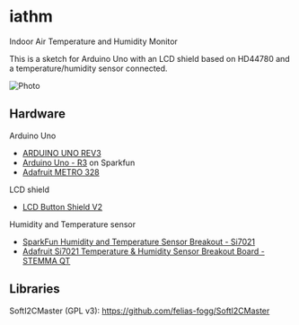 # iathm
Indoor Air Temperature and Humidity Monitor

This is a sketch for Arduino Uno with
an LCD shield based on HD44780
and a temperature/humidity sensor connected.

![Photo](https://altimeter.info/images/iathm.jpg)

## Hardware

  Arduino Uno

  - [ARDUINO UNO REV3](https://store.arduino.cc/usa/arduino-uno-rev3)
  - [Arduino Uno - R3](https://www.sparkfun.com/products/11021) on Sparkfun
  - [Adafruit METRO 328](https://www.adafruit.com/product/50)

  LCD shield

  - [LCD Button Shield V2](https://www.sparkfun.com/products/13293)

  Humidity and Temperature sensor

  - [SparkFun Humidity and Temperature Sensor Breakout - Si7021](https://www.sparkfun.com/products/13763)
  - [Adafruit Si7021 Temperature & Humidity Sensor Breakout Board - STEMMA QT](https://www.adafruit.com/product/3251)

## Libraries

  SoftI2CMaster (GPL v3): https://github.com/felias-fogg/SoftI2CMaster

